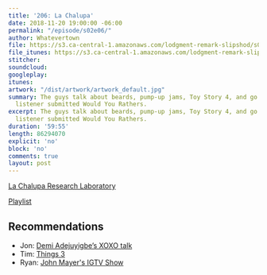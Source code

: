 ```yaml
---
title: '206: La Chalupa'
date: 2018-11-20 19:00:00 -06:00
permalink: "/episode/s02e06/"
author: Whatevertown
file: https://s3.ca-central-1.amazonaws.com/lodgment-remark-slipshod/s02e06.mp3
file_itunes: https://s3.ca-central-1.amazonaws.com/lodgment-remark-slipshod/s02e06.m4a
stitcher: 
soundcloud: 
googleplay: 
itunes: 
artwork: "/dist/artwork/artwork_default.jpg"
summary: The guys talk about beards, pump-up jams, Toy Story 4, and go through some
  listener submitted Would You Rathers.
excerpt: The guys talk about beards, pump-up jams, Toy Story 4, and go through some
  listener submitted Would You Rathers.
duration: '59:55'
length: 86294070
explicit: 'no'
block: 'no'
comments: true
layout: post
---
```


[La Chalupa Research Laboratory](https://www.photolib.noaa.gov/htmls/nur08013.htm)

[Playlist](https://open.spotify.com/playlist/1b8bRLK02Cn9rvxS80FWUv)

## Recommendations
- Jon: [Demi Adejuyigbe’s XOXO talk](https://youtu.be/G39U1Z1d7qI)
- Tim: [Things 3](https://culturedcode.com/things/)
- Ryan: [John Mayer's IGTV Show](https://www.instagram.com/johnmayer/)
